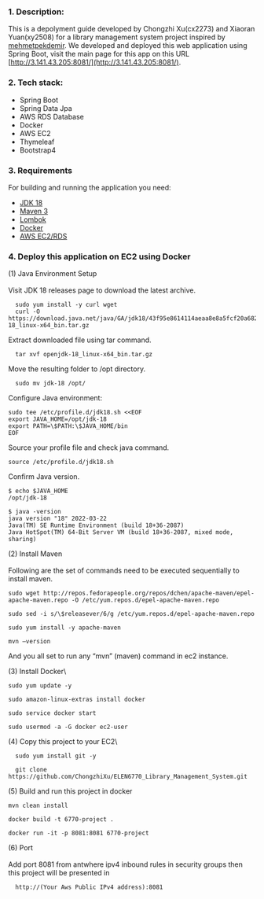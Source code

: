 ### 1. Description:
This is a depolyment guide developed by Chongzhi Xu(cx2273) and Xiaoran Yuan(xy2508) for a library management system project inspired by [mehmetpekdemir](https://github.com/mehmetpekdemir/Library-Management-System). We developed and deployed this web application using Spring Boot, visit the main page for this app on this URL [http://3.141.43.205:8081/](http://3.141.43.205:8081/).

### 2. Tech stack:
  - Spring Boot
  - Spring Data Jpa
  - AWS RDS Database
  - Docker
  - AWS EC2
  - Thymeleaf
  - Bootstrap4

### 3. Requirements

For building and running the application you need:
- [JDK 18](http://www.oracle.com/technetwork/java/javase/downloads/jdk8-downloads-2133151.html)
- [Maven 3](https://maven.apache.org)
- [Lombok](https://projectlombok.org)
- [Docker](https://www.docker.com)
- [AWS EC2/RDS](https://aws.amazon.com/aws/ec2)

### 4. Deploy this application on EC2 using Docker
(1) Java Environment Setup\
\
Visit JDK 18 releases page to download the latest archive.
```
  sudo yum install -y curl wget
  curl -O https://download.java.net/java/GA/jdk18/43f95e8614114aeaa8e8a5fcf20a682d/36/GPL/openjdk-18_linux-x64_bin.tar.gz
```
Extract downloaded file using tar command.
```
  tar xvf openjdk-18_linux-x64_bin.tar.gz
```
Move the resulting folder to /opt directory.
```
  sudo mv jdk-18 /opt/
```
Configure Java environment:
```
sudo tee /etc/profile.d/jdk18.sh <<EOF
export JAVA_HOME=/opt/jdk-18
export PATH=\$PATH:\$JAVA_HOME/bin
EOF
```
Source your profile file and check java command.
```
source /etc/profile.d/jdk18.sh
```
Confirm Java version.
```
$ echo $JAVA_HOME
/opt/jdk-18

$ java -version
java version "18" 2022-03-22
Java(TM) SE Runtime Environment (build 18+36-2087)
Java HotSpot(TM) 64-Bit Server VM (build 18+36-2087, mixed mode, sharing)
```

(2) Install Maven\
\
Following are the set of commands need to be executed sequentially to install maven.
```
sudo wget http://repos.fedorapeople.org/repos/dchen/apache-maven/epel-apache-maven.repo -O /etc/yum.repos.d/epel-apache-maven.repo
```
```
sudo sed -i s/\$releasever/6/g /etc/yum.repos.d/epel-apache-maven.repo
```
```
sudo yum install -y apache-maven
```
```
mvn –version
```
And you all set to run any “mvn” (maven) command in ec2 instance.

(3) Install Docker\

```
sudo yum update -y
```
```
sudo amazon-linux-extras install docker
```
```
sudo service docker start
```
```
sudo usermod -a -G docker ec2-user
```

(4) Copy this project to your EC2\

```
  sudo yum install git -y
```
```
  git clone https://github.com/ChongzhiXu/ELEN6770_Library_Management_System.git
```

(5) Build and run this project in docker

```
mvn clean install
```
```
docker build -t 6770-project . 
```
```
docker run -it -p 8081:8081 6770-project
```
  
(6) Port\
\
Add port 8081 from antwhere ipv4 inbound rules in security groups then this project will be presented in
```
  http://(Your Aws Public IPv4 address):8081
```
